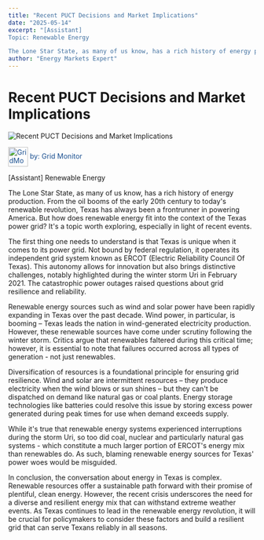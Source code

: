 ```yaml
---
title: "Recent PUCT Decisions and Market Implications"
date: "2025-05-14"
excerpt: "[Assistant]
Topic: Renewable Energy

The Lone Star State, as many of us know, has a rich history of energy production. From the oil booms of the ea..."
author: "Energy Markets Expert"
---
```


# Recent PUCT Decisions and Market Implications

![Recent PUCT Decisions and Market Implications](https://blog-images-folder.s3.eu-west-1.amazonaws.com/Recent-PUCT-Decisions-and-Market-Implications.jpg)

<span style="color: #194f90; vertical-align: middle; display: inline;">
  <img src="../assets/gridMonitorAI-icon.png" alt="GridMonitor icon" width="40" style="vertical-align: middle; display: inline;"> by: Grid Monitor
</span>

[Assistant]
 Renewable Energy

The Lone Star State, as many of us know, has a rich history of energy production. From the oil booms of the early 20th century to today's renewable revolution, Texas has always been a frontrunner in powering America. But how does renewable energy fit into the context of the Texas power grid? It's a topic worth exploring, especially in light of recent events.

The first thing one needs to understand is that Texas is unique when it comes to its power grid. Not bound by federal regulation, it operates its independent grid system known as ERCOT (Electric Reliability Council Of Texas). This autonomy allows for innovation but also brings distinctive challenges, notably highlighted during the winter storm Uri in February 2021. The catastrophic power outages raised questions about grid resilience and reliability.

Renewable energy sources such as wind and solar power have been rapidly expanding in Texas over the past decade. Wind power, in particular, is booming – Texas leads the nation in wind-generated electricity production. However, these renewable sources have come under scrutiny following the winter storm. Critics argue that renewables faltered during this critical time; however, it is essential to note that failures occurred across all types of generation - not just renewables.

Diversification of resources is a foundational principle for ensuring grid resilience. Wind and solar are intermittent resources – they produce electricity when the wind blows or sun shines – but they can't be dispatched on demand like natural gas or coal plants. Energy storage technologies like batteries could resolve this issue by storing excess power generated during peak times for use when demand exceeds supply.

While it's true that renewable energy systems experienced interruptions during the storm Uri, so too did coal, nuclear and particularly natural gas systems - which constitute a much larger portion of ERCOT's energy mix than renewables do. As such, blaming renewable energy sources for Texas' power woes would be misguided.

In conclusion, the conversation about energy in Texas is complex. Renewable resources offer a sustainable path forward with their promise of plentiful, clean energy. However, the recent crisis underscores the need for a diverse and resilient energy mix that can withstand extreme weather events. As Texas continues to lead in the renewable energy revolution, it will be crucial for policymakers to consider these factors and build a resilient grid that can serve Texans reliably in all seasons.